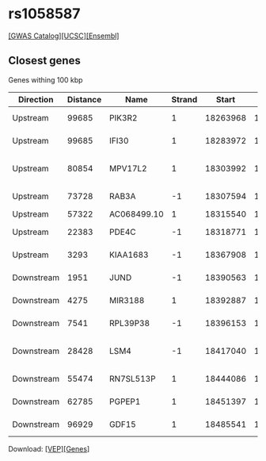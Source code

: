 # rs1058587

[[GWAS Catalog]](https://www.ebi.ac.uk/gwas/variants/rs1058587)[[UCSC]](https://genome.ucsc.edu/cgi-bin/hgTracks?position=chr19:18288612-18488612&addHighlight=hg19.chr19%3A123065528%2D123066028%23fcfcac&hgFind.matches=rs1058587&db=hg19)[[Ensembl]](https://grch37.ensembl.org/Homo_sapiens/Variation/Explore?r=19:18388612-18388612;v=rs1058587;vdb=variation)
## Closest genes

Genes withing 100 kbp

| Direction | Distance | Name | Strand | Start | End | Biotype | Description | ID |
| --------- | -------- | ---- | ------ | ----- | --- | ------- | ----------- | -- |
| Upstream | 99685 | PIK3R2 | 1 | 18263968 | 18288927 | protein_coding | PIK3R2 protein  [Source:UniProtKB/TrEMBL;Acc:Q96CK7] | ENSG00000268173 |
| Upstream | 99685 | IFI30 | 1 | 18283972 | 18288927 | protein_coding | interferon, gamma-inducible protein 30 [Source:HGNC Symbol;Acc:5398] | ENSG00000216490 |
| Upstream | 80854 | MPV17L2 | 1 | 18303992 | 18307758 | protein_coding | MPV17 mitochondrial membrane protein-like 2 [Source:HGNC Symbol;Acc:28177] | ENSG00000254858 |
| Upstream | 73728 | RAB3A | -1 | 18307594 | 18314884 | protein_coding | RAB3A, member RAS oncogene family [Source:HGNC Symbol;Acc:9777] | ENSG00000105649 |
| Upstream | 57322 | AC068499.10 | 1 | 18315540 | 18331290 | antisense |  | ENSG00000268650 |
| Upstream | 22383 | PDE4C | -1 | 18318771 | 18366229 | protein_coding | phosphodiesterase 4C, cAMP-specific [Source:HGNC Symbol;Acc:8782] | ENSG00000105650 |
| Upstream | 3293 | KIAA1683 | -1 | 18367908 | 18385319 | protein_coding | KIAA1683 [Source:HGNC Symbol;Acc:29350] | ENSG00000130518 |
| Downstream | 1951 | JUND | -1 | 18390563 | 18392432 | protein_coding | jun D proto-oncogene [Source:HGNC Symbol;Acc:6206] | ENSG00000130522 |
| Downstream | 4275 | MIR3188 | 1 | 18392887 | 18392971 | miRNA | microRNA 3188 [Source:HGNC Symbol;Acc:38226] | ENSG00000267959 |
| Downstream | 7541 | RPL39P38 | -1 | 18396153 | 18396305 | pseudogene | ribosomal protein L39 pseudogene 38 [Source:HGNC Symbol;Acc:36935] | ENSG00000241464 |
| Downstream | 28428 | LSM4 | -1 | 18417040 | 18434084 | protein_coding | LSM4 homolog, U6 small nuclear RNA associated (S. cerevisiae) [Source:HGNC Symbol;Acc:17259] | ENSG00000130520 |
| Downstream | 55474 | RN7SL513P | 1 | 18444086 | 18444381 | misc_RNA | RNA, 7SL, cytoplasmic 513, pseudogene [Source:HGNC Symbol;Acc:46529] | ENSG00000239821 |
| Downstream | 62785 | PGPEP1 | 1 | 18451397 | 18480760 | protein_coding | pyroglutamyl-peptidase I [Source:HGNC Symbol;Acc:13568] | ENSG00000130517 |
| Downstream | 96929 | GDF15 | 1 | 18485541 | 18499986 | protein_coding | growth differentiation factor 15 [Source:HGNC Symbol;Acc:30142] | ENSG00000130513 |


Download: [[VEP]](rs1058587_vep.json.gz)[[Genes]](rs1058587_gene.json.gz)

